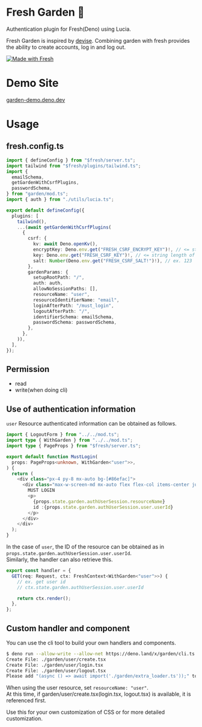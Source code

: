 ﻿# Fresh Garden  🍋

Authentication plugin for Fresh(Deno) using Lucia.

Fresh Garden  is inspired by [devise](https://github.com/heartcombo/devise).
Combining garden with fresh provides the ability to create accounts, log in
and log out.

[![Made with Fresh](https://fresh.deno.dev/fresh-badge-dark.svg)](https://fresh.deno.dev)

# Demo Site

[garden-demo.deno.dev](https://garden-demo.deno.dev/)

# Usage

## fresh.config.ts

```ts
import { defineConfig } from "$fresh/server.ts";
import tailwind from "$fresh/plugins/tailwind.ts";
import {
  emailSchema,
  getGardenWithCsrfPlugins,
  passwordSchema,
} from "garden/mod.ts";
import { auth } from "./utils/lucia.ts";

export default defineConfig({
  plugins: [
    tailwind(),
    ...(await getGardenWithCsrfPlugins(
      {
        csrf: {
          kv: await Deno.openKv(),
          encryptKey: Deno.env.get("FRESH_CSRF_ENCRYPT_KEY")!, // <= string length of 32, ex. 12345678901234567890123456789012
          key: Deno.env.get("FRESH_CSRF_KEY")!, // <= string length of 32, ex. 01234567012345670123456701234567
          salt: Number(Deno.env.get("FRESH_CSRF_SALT!")!), // ex. 123
        },
        gardenParams: {
          setupRootPath: "/",
          auth: auth,
          allowNoSessionPaths: [],
          resourceName: "user",
          resourceIdentifierName: "email",
          loginAfterPath: "/must_login",
          logoutAfterPath: "/",
          identifierSchema: emailSchema,
          passwordSchema: passwordSchema,
        },
      },
    )),
  ],
});
```

## Permission

- read
- write(when doing cli)

## Use of authentication information

`user` Resource authenticated information can be obtained as follows.

```ts
import { LogoutForm } from "../../mod.ts";
import type { WithGarden } from "../../mod.ts";
import type { PageProps } from "$fresh/server.ts";

export default function MustLogin(
  props: PageProps<unknown, WithGarden<"user">>,
) {
  return (
    <div class="px-4 py-8 mx-auto bg-[#86efac]">
      <div class="max-w-screen-md mx-auto flex flex-col items-center justify-center">
        MUST LOGIN
        <p>
          {props.state.garden.authUserSession.resourceName}
          id :{props.state.garden.authUserSession.user.userId}
        </p>
      </div>
    </div>
  );
}
```

In the case of `user`, the ID of the resource can be obtained as in
`props.state.garden.authUserSession.user.userId`.\
Similarly, the handler can also retrieve this.

```ts
export const handler = {
  GET(req: Request, ctx: FreshContext<WithGarden<"user">>) {
    // ex. get user id
    // ctx.state.garden.authUserSession.user.userId

    return ctx.render();
  },
};
```

## Custom handler and component

You can use the cli tool to build your own handlers and components.

```sh
$ deno run --allow-write --allow-net https://deno.land/x/garden/cli.ts user
Create File: ./garden/user/create.tsx
Create File: ./garden/user/login.tsx
Create File: ./garden/user/logout.tsx
Please add "(async () => await import('./garden/extra_loader.ts'));" to your main.ts
```

When using the user resource, set `resourceName: "user"`.\
At this time, if garden/user/create.tsx(login.tsx, logout.tsx) is available,
it is referenced first.

Use this for your own customization of CSS or for more detailed customization.
